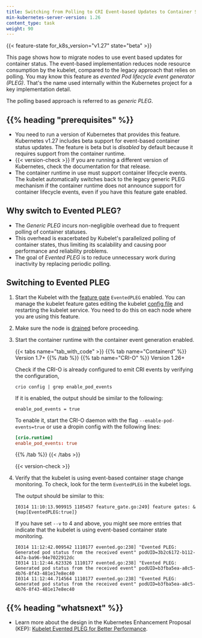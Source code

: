 ```yaml
---
title: Switching from Polling to CRI Event-based Updates to Container Status
min-kubernetes-server-version: 1.26
content_type: task
weight: 90
---
```


{{< feature-state for_k8s_version="v1.27" state="beta" >}}

<!-- overview -->


This page shows how to migrate nodes to use event based updates for container status. The event-based
implementation reduces node resource consumption by the kubelet, compared to the legacy approach
that relies on polling.
You may know this feature as _evented Pod lifecycle event generator (PLEG)_. That's the name used
internally within the Kubernetes project for a key implementation detail.

The polling based approach is referred to as _generic PLEG_.

## {{% heading "prerequisites" %}}

* You need to run a version of Kubernetes that provides this feature.
  Kubernetes v1.27 includes beta support for event-based container
  status updates. The feature is beta but is _disabled_ by default
  because it requires support from the container runtime.
* {{< version-check >}}
  If you are running a different version of Kubernetes, check the documentation for that release.
* The container runtime in use must support container lifecycle events.
  The kubelet automatically switches back to the legacy generic PLEG
  mechanism if the container runtime does not announce support for
  container lifecycle events, even if you have this feature gate enabled.

<!-- steps -->

## Why switch to Evented PLEG?

* The _Generic PLEG_ incurs non-negligible overhead due to frequent polling of container statuses.
* This overhead is exacerbated by Kubelet's parallelized polling of container states, thus limiting
  its scalability and causing poor performance and reliability problems.
* The goal of _Evented PLEG_ is to reduce unnecessary work during inactivity
  by replacing periodic polling.

## Switching to Evented PLEG

1. Start the Kubelet with the [feature gate](/docs/reference/command-line-tools-reference/feature-gates/)
   `EventedPLEG` enabled. You can manage the kubelet feature gates editing the kubelet
   [config file](/docs/tasks/administer-cluster/kubelet-config-file/) and restarting the kubelet service.
   You need to do this on each node where you are using this feature.

2. Make sure the node is [drained](/docs/tasks/administer-cluster/safely-drain-node/) before proceeding. 

3. Start the container runtime with the container event generation enabled. 

   {{< tabs name="tab_with_code" >}}
   {{% tab name="Containerd" %}}
   Version 1.7+
   {{% /tab %}}
   {{% tab name="CRI-O" %}}
   Version 1.26+

   Check if the CRI-O is already configured to emit CRI events by verifying the configuration,

   ```shell
   crio config | grep enable_pod_events
   ```

   If it is enabled, the output should be similar to the following:

   ```none
   enable_pod_events = true
   ```

   To enable it, start the CRI-O daemon with the flag `--enable-pod-events=true` or
   use a dropin config with the following lines:

   ```toml
   [crio.runtime]
   enable_pod_events: true
   ```
   {{% /tab %}}
   {{< /tabs >}}

   {{< version-check >}}

4. Verify that the kubelet is using event-based container stage change monitoring.
   To check, look for the term `EventedPLEG` in the kubelet logs.

   The output should be similar to this:

   ```console
   I0314 11:10:13.909915 1105457 feature_gate.go:249] feature gates: &{map[EventedPLEG:true]}
   ```

   If you have set `--v` to 4 and above, you might see more entries that indicate
   that the kubelet is using event-based container state monitoring.

   ```console
   I0314 11:12:42.009542 1110177 evented.go:238] "Evented PLEG: Generated pod status from the received event" podUID=3b2c6172-b112-447a-ba96-94e7022912dc
   I0314 11:12:44.623326 1110177 evented.go:238] "Evented PLEG: Generated pod status from the received event" podUID=b3fba5ea-a8c5-4b76-8f43-481e17e8ec40
   I0314 11:12:44.714564 1110177 evented.go:238] "Evented PLEG: Generated pod status from the received event" podUID=b3fba5ea-a8c5-4b76-8f43-481e17e8ec40
   ```

## {{% heading "whatsnext" %}}

* Learn more about the design in the Kubernetes Enhancement Proposal (KEP):
  [Kubelet Evented PLEG for Better Performance](https://github.com/kubernetes/enhancements/blob/5b258a990adabc2ffdc9d84581ea6ed696f7ce6c/keps/sig-node/3386-kubelet-evented-pleg/README.md).

